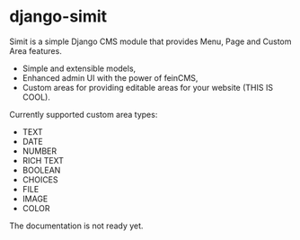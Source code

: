 django-simit
==================

Simit is a simple Django CMS module that provides Menu, Page and Custom Area features.

 * Simple and extensible models,
 * Enhanced admin UI with the power of feinCMS,
 * Custom areas for providing editable areas for your website (THIS IS COOL).

Currently supported custom area types:
 * TEXT
 * DATE
 * NUMBER
 * RICH TEXT
 * BOOLEAN
 * CHOICES
 * FILE
 * IMAGE
 * COLOR

The documentation is not ready yet.